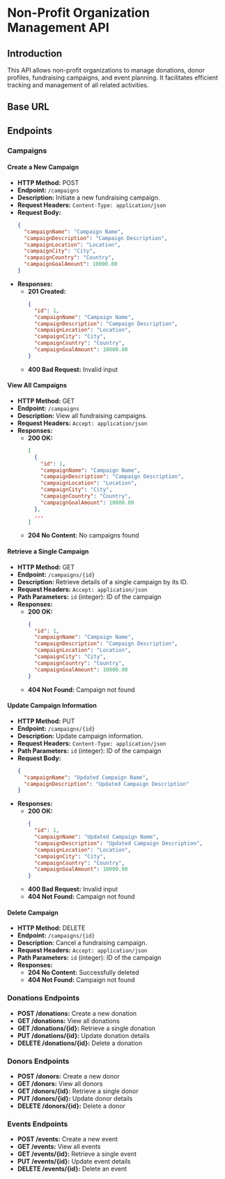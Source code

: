 # Non-Profit Organization Management API

## Introduction
This API allows non-profit organizations to manage donations, donor profiles, fundraising campaigns, and event planning. It facilitates efficient tracking and management of all related activities.

## Base URL

## Endpoints

### Campaigns

#### Create a New Campaign
- **HTTP Method:** POST
- **Endpoint:** `/campaigns`
- **Description:** Initiate a new fundraising campaign.
- **Request Headers:** `Content-Type: application/json`
- **Request Body:**
    ```json
    {
      "campaignName": "Campaign Name",
      "campaignDescription": "Campaign Description",
      "campaignLocation": "Location",
      "campaignCity": "City",
      "campaignCountry": "Country",
      "campaignGoalAmount": 10000.00
    }
    ```
- **Responses:**
  - **201 Created:**
    ```json
    {
      "id": 1,
      "campaignName": "Campaign Name",
      "campaignDescription": "Campaign Description",
      "campaignLocation": "Location",
      "campaignCity": "City",
      "campaignCountry": "Country",
      "campaignGoalAmount": 10000.00
    }
    ```
  - **400 Bad Request:** Invalid input

#### View All Campaigns
- **HTTP Method:** GET
- **Endpoint:** `/campaigns`
- **Description:** View all fundraising campaigns.
- **Request Headers:** `Accept: application/json`
- **Responses:**
  - **200 OK:**
    ```json
    [
      {
        "id": 1,
        "campaignName": "Campaign Name",
        "campaignDescription": "Campaign Description",
        "campaignLocation": "Location",
        "campaignCity": "City",
        "campaignCountry": "Country",
        "campaignGoalAmount": 10000.00
      },
      ...
    ]
    ```
  - **204 No Content:** No campaigns found

#### Retrieve a Single Campaign
- **HTTP Method:** GET
- **Endpoint:** `/campaigns/{id}`
- **Description:** Retrieve details of a single campaign by its ID.
- **Request Headers:** `Accept: application/json`
- **Path Parameters:** `id` (integer): ID of the campaign
- **Responses:**
  - **200 OK:**
    ```json
    {
      "id": 1,
      "campaignName": "Campaign Name",
      "campaignDescription": "Campaign Description",
      "campaignLocation": "Location",
      "campaignCity": "City",
      "campaignCountry": "Country",
      "campaignGoalAmount": 10000.00
    }
    ```
  - **404 Not Found:** Campaign not found

#### Update Campaign Information
- **HTTP Method:** PUT
- **Endpoint:** `/campaigns/{id}`
- **Description:** Update campaign information.
- **Request Headers:** `Content-Type: application/json`
- **Path Parameters:** `id` (integer): ID of the campaign
- **Request Body:**
    ```json
    {
      "campaignName": "Updated Campaign Name",
      "campaignDescription": "Updated Campaign Description"
    }
    ```
- **Responses:**
  - **200 OK:**
    ```json
    {
      "id": 1,
      "campaignName": "Updated Campaign Name",
      "campaignDescription": "Updated Campaign Description",
      "campaignLocation": "Location",
      "campaignCity": "City",
      "campaignCountry": "Country",
      "campaignGoalAmount": 10000.00
    }
    ```
  - **400 Bad Request:** Invalid input
  - **404 Not Found:** Campaign not found

#### Delete Campaign
- **HTTP Method:** DELETE
- **Endpoint:** `/campaigns/{id}`
- **Description:** Cancel a fundraising campaign.
- **Request Headers:** `Accept: application/json`
- **Path Parameters:** `id` (integer): ID of the campaign
- **Responses:**
  - **204 No Content:** Successfully deleted
  - **404 Not Found:** Campaign not found

### Donations Endpoints
- **POST /donations:** Create a new donation
- **GET /donations:** View all donations
- **GET /donations/{id}:** Retrieve a single donation
- **PUT /donations/{id}:** Update donation details
- **DELETE /donations/{id}:** Delete a donation

### Donors Endpoints
- **POST /donors:** Create a new donor
- **GET /donors:** View all donors
- **GET /donors/{id}:** Retrieve a single donor
- **PUT /donors/{id}:** Update donor details
- **DELETE /donors/{id}:** Delete a donor

### Events Endpoints
- **POST /events:** Create a new event
- **GET /events:** View all events
- **GET /events/{id}:** Retrieve a single event
- **PUT /events/{id}:** Update event details
- **DELETE /events/{id}:** Delete an event
